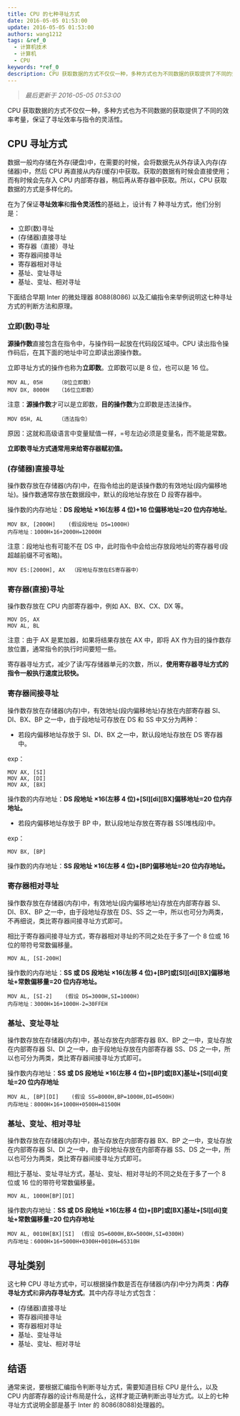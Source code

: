 ```yaml
---
title: CPU 的七种寻址方式
date: 2016-05-05 01:53:00
update: 2016-05-05 01:53:00
authors: wang1212
tags: &ref_0
  - 计算机技术
  - 计算机
  - CPU
keywords: *ref_0
description: CPU 获取数据的方式不仅仅一种，多种方式也为不同数据的获取提供了不同的效率考量，保证了寻址效率与指令的灵活性。
---
```


> _最后更新于 2016-05-05 01:53:00_

CPU 获取数据的方式不仅仅一种，多种方式也为不同数据的获取提供了不同的效率考量，保证了寻址效率与指令的灵活性。

<!-- truncate -->

## CPU 寻址方式

数据一般均存储在外存(硬盘)中，在需要的时候，会将数据先从外存读入内存(存储器)中，然后 CPU 再直接从内存(缓存)中获取。获取的数据有时候会直接使用；而有时候会先存入 CPU 内部寄存器，稍后再从寄存器中获取。所以，CPU 获取数据的方式是多样化的。

在为了保证**寻址效率**和**指令灵活性**的基础上，设计有 7 种寻址方式，他们分别是：

- 立即(数)寻址
- (存储器)直接寻址
- 寄存器（直接）寻址
- 寄存器间接寻址
- 寄存器相对寻址
- 基址、变址寻址
- 基址、变址、相对寻址

下面结合早期 Inter 的微处理器 8088(8086) 以及汇编指令来举例说明这七种寻址方式的判断方法和原理。

### 立即(数)寻址

**源操作数**直接包含在指令中，与操作码一起放在代码段区域中。CPU 读出指令操作码后，在其下面的地址中可立即读出源操作数。

立即寻址方式的操作也称为**立即数**。立即数可以是 8 位，也可以是 16 位。

    MOV AL, 05H     （8位立即数）
    MOV DX, 8000H   （16位立即数）

注意：**源操作数**才可以是立即数，**目的操作数**为立即数是违法操作。

    MOV 05H, AL     （违法指令）

原因：这就和高级语言中变量赋值一样，=号左边必须是变量名，而不能是常数。

**立即数寻址方式通常用来给寄存器赋初值。**

### (存储器)直接寻址

操作数存放在存储器(内存)中，在指令给出的是该操作数的有效地址(段内偏移地址)。操作数通常存放在数据段中，默认的段地址存放在 D 段寄存器中。

操作数的内存地址：**DS 段地址 ×16(左移 4 位)+16 位偏移地址=20 位内存地址**。

    MOV BX, [2000H]    (假设段地址 DS=1000H)
    内存地址：1000H×16+2000H=12000H

注意：段地址也有可能不在 DS 中，此时指令中会给出存放段地址的寄存器号(段超越前缀不可省略)。

    MOV ES:[2000H], AX  （段地址存放在ES寄存器中）

### 寄存器(直接)寻址

操作数存放在 CPU 内部寄存器中，例如 AX、BX、CX、DX 等。

    MOV DS, AX
    MOV AL, BL

注意：由于 AX 是累加器，如果将结果存放在 AX 中，即将 AX 作为目的操作数存放位置，通常指令的执行时间要短一些。

寄存器寻址方式，减少了读/写存储器单元的次数，所以，**使用寄存器寻址方式的指令一般执行速度比较快。**

### 寄存器间接寻址

操作数存放在存储器(内存)中，有效地址(段内偏移地址)存放在内部寄存器 SI、DI、BX、BP 之一中，由于段地址可存放在 DS 和 SS 中又分为两种：

- 若段内偏移地址存放于 SI、DI、BX 之一中，默认段地址存放在 DS 寄存器中。

exp：

    MOV AX, [SI]
    MOV AX, [DI]
    MOV AX, [BX]

操作数的内存地址：**DS 段地址 ×16(左移 4 位)+[SI][di][BX]偏移地址=20 位内存地址。**

- 若段内偏移地址存放于 BP 中，默认段地址存放在寄存器 SS(堆栈段)中。

exp：

    MOV BX, [BP]

操作数的内存地址：**SS 段地址 ×16(左移 4 位)+[BP]偏移地址=20 位内存地址。**

### 寄存器相对寻址

操作数存放在存储器(内存)中，有效地址(段内偏移地址)存放在内部寄存器 SI、DI、BX、BP 之一中，由于段地址存放在 DS、SS 之一中，所以也可分为两类，不再细说，类比寄存器间接寻址方式即可。

相比于寄存器间接寻址方式，寄存器相对寻址的不同之处在于多了一个 8 位或 16 位的带符号常数偏移量。

    MOV AL, [SI-200H]

操作数的内存地址：**SS 或 DS 段地址 ×16(左移 4 位)+[BP]或[SI][di][BX]偏移地址+常数偏移量=20 位内存地址。**

    MOV AL, [SI-2]    (假设 DS=3000H,SI=1000H)
    内存地址：3000H×16+1000H-2=30FFEH

### 基址、变址寻址

操作数存放在存储器(内存)中，基址存放在内部寄存器 BX、BP 之一中，变址存放在内部寄存器 SI、DI 之一中，由于段地址存放在内部寄存器 SS、DS 之一中，所以也可分为两类，类比寄存器间接寻址方式即可。

操作数内存地址：**SS 或 DS 段地址 ×16(左移 4 位)+[BP]或[BX]基址+[SI][di]变址=20 位内存地址**

    MOV AL, [BP][DI]    (假设 SS=8000H,BP=1000H,DI=0500H)
    内存地址：8000H×16+1000H+0500H=81500H

### 基址、变址、相对寻址

操作数存放在存储器(内存)中，基址存放在内部寄存器 BX、BP 之一中，变址存放在内部寄存器 SI、DI 之一中，由于段地址存放在内部寄存器 SS、DS 之一中，所以也可分为两类，类比寄存器间接寻址方式即可。

相比于基址、变址寻址方式，基址、变址、相对寻址的不同之处在于多了一个 8 位或 16 位的带符号常数偏移量。

    MOV AL, 1000H[BP][DI]

操作数内存地址：**SS 或 DS 段地址 ×16(左移 4 位)+[BP]或[BX]基址+[SI][di]变址+常数偏移量=20 位内存地址**

    MOV AL, 0010H[BX][SI]  (假设 DS=6000H,BX=5000H,SI=0300H)
    内存地址：6000H×16+5000H+0300H+0010H=65310H

## 寻址类别

这七种 CPU 寻址方式中，可以根据操作数是否在存储器(内存)中分为两类：**内存寻址方式**和**非内存寻址方式**。其中内存寻址方式包含：

- (存储器)直接寻址
- 寄存器间接寻址
- 寄存器相对寻址
- 基址、变址寻址
- 基址、变址、相对寻址

## 结语

通常来说，要根据汇编指令判断寻址方式，需要知道目标 CPU 是什么，以及 CPU 内部寄存器的设计布局是什么，这样才能正确判断出寻址方式。以上的七种寻址方式说明全部是基于 Inter 的 8086(8088)处理器的。
